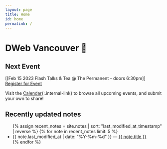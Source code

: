 ```yaml
---
layout: page
title: Home
id: home
permalink: /
---
```


# DWeb Vancouver 🌱

## Next Event

[[Feb 15 2023 Flash Talks & Tea @ The Permanent - doors 6:30pm]] <a
  href="https://lu.ma/event/evt-BwFDxi3MEnabDpE"
  class="luma-checkout--button"
  data-luma-action="checkout"
  data-luma-event-id="evt-BwFDxi3MEnabDpE">Register for Event</a>

<script id="luma-checkout" src="https://embed.lu.ma/checkout-button.js"></script>

Visit the [Calendar](../notes/calendar/){:.internal-link} to browse all upcoming events, and submit your own to share!

## Recently updated notes

<ul>
  {% assign recent_notes = site.notes | sort: "last_modified_at_timestamp" | reverse %}
  {% for note in recent_notes limit: 5 %}
    <li>
      {{ note.last_modified_at | date: "%Y-%m-%d" }} — <a class="internal-link" href="{{ site.baseurl }}{{ note.url }}">{{ note.title }}</a>
    </li>
  {% endfor %}
</ul>

<style>
  .wrapper {
    max-width: 46em;
  }
</style>
